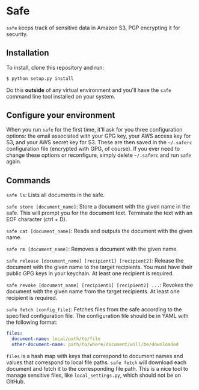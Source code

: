 # Safe
`safe` keeps track of sensitive data in Amazon S3, PGP encrypting it for
security.

## Installation
To install, clone this repository and run:

```sh
$ python setup.py install
```

Do this **outside** of any virtual environment and you'll have the `safe`
command line tool installed on your system.

## Configure your environment
When you run `safe` for the first time, it'll ask for you three configuration
options: the email associated with your GPG key, your AWS access key for S3,
and your AWS secret key for S3. These are then saved in the `~/.saferc`
configuration file (encrypted with GPG, of course). If you ever need to change
these options or reconfigure, simply delete `~/.saferc` and run `safe` again.

## Commands
`safe ls`: Lists all documents in the safe.

`safe store [document_name]`: Store a document with the given name in the safe.
This will prompt you for the document text. Terminate the text with an EOF
character (ctrl + D).

`safe cat [document_name]`: Reads and outputs the document with the given name.

`safe rm [document_name]`: Removes a document with the given name.

`safe release [document_name] [recipient1] [recipient2]`: Release the document
with the given name to the target recipients. You must have their public GPG
keys in your keychain. At least one recipient is required.

`safe revoke [document_name] [recipient1] [recipient2] ...`: Revokes the
document with the given name from the target recipients. At least one recipient
is required.

`safe fetch [config_file]`: Fetches files from the safe according to the
specified configuration file. The configuration file should be in YAML with
the following format:

```yml
files:
  document-name: local/path/to/file
  other-document-name: path/to/where/document/will/be/downloaded
```

`files` is a hash map with keys that correspond to document names and values
that correspond to local file paths. `safe fetch` will download each document
and fetch it to the corresponding file path. This is a nice tool to manage
sensitive files, like `local_settings.py`, which should not be on GitHub.
